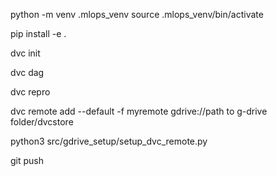 python -m venv .mlops_venv
source .mlops_venv/bin/activate

pip install -e .

dvc init

dvc dag

dvc repro

dvc remote add --default -f myremote gdrive://path to g-drive folder/dvcstore

python3 src/gdrive_setup/setup_dvc_remote.py 

git push
